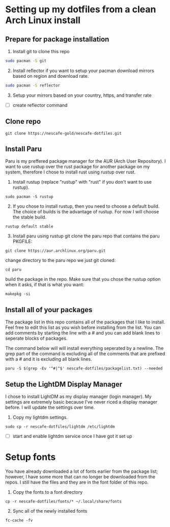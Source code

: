# Setting up my dotfiles from a clean Arch Linux install

## Prepare for package installation
1. Install git to clone this repo 
````bash
sudo pacman -S git
``````
2. Install reflector if you want to setup your pacman download mirrors based on region and download rate. 
````bash
sudo pacman -S reflector
``````
3. Setup your mirrors based on your country, https, and transfer rate
- [ ] create reflector command

## Clone repo

````
git clone https://nescafe-gold/nescafe-dotfiles.git
````
## Install Paru
Paru is my preffered package manager for the AUR (Arch User Repository). I want to use rustup over the rust package for another package on my system, therefore I chose to install rust using rustup over rust.

1. Install rustup (replace "rustup" with "rust" if you don't want to use rustup).
````
sudo pacman -S rustup

````
2. If you chose to install rustup, then you need to choose a default build. The choice of builds is the advantage of rustup. For now I will choose the stable build.
````
rustup default stable
````
3. Install paru using rustup
git clone the paru repo that contains the paru PKGFILE:
````
git clone https://aur.archlinux.org/paru.git
````
change directory to the paru repo we just git cloned:
````
cd paru
````
build the package in the repo. Make sure that you chose the rustup option when it asks, if that is what you want:
````
makepkg -si
````

## Install all of your packages
The package list in this repo contains all of the packages that I like to install. Feel free to edit this list as you wish before installing from the list. You can add comments by starting the line with a # and you can add blank lines to seperate blocks of packages.

The command below will will install everything seperated by a newline. The grep part of the command is excluding all of the comments that are prefixed with a # and it is excluding all blank lines.
````
paru -S $(grep -Ev '^#|^$' nescafe-dotfiles/packagelist.txt) --needed
````

## Setup the LightDM Display Manager
I chose to install LightDM as my display manager (login manager). My settings are extremely basic because I've never riced a display manager before. I will update the settings over time.

1. Copy my lightdm settings.
````
sudo cp -r nescafe-dotfiles/lightdm /etc/lightdm
````
- [ ] start and enable lightdm service once I have got it set up

# Setup fonts
You have already downloaded a lot of fonts earlier from the package list; however, I have some more that can no longer be downloaded from the repos. I still have the files and they are in the font folder of this repo.

1. Copy the fonts to a font directory
````
cp -r nescafe-dotfiles/fonts/* ~/.local/share/fonts
````
2. Sync all of the newly installed fonts
````
fc-cache -fv
````

